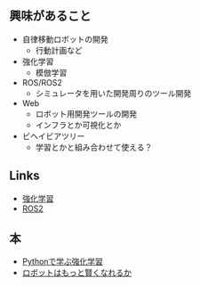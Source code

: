## 興味があること
  - 自律移動ロボットの開発
    - 行動計画など
  - 強化学習
    - 模倣学習
  - ROS/ROS2
    - シミュレータを用いた開発周りのツール開発
  - Web
    - ロボット用開発ツールの開発
    - インフラとか可視化とか
  - ビヘイビアツリー
    - 学習とかと組み合わせて使える？

## Links
- [強化学習](https://pira-nino.hatenablog.com/entry/reinforcement_learning_docs)
- [ROS2](https://index.ros.org/doc/ros2/)

## 本
- [Pythonで学ぶ強化学習](https://medium.com/programming-soda/python%E3%81%A7%E5%AD%A6%E3%81%B6%E5%BC%B7%E5%8C%96%E5%AD%A6%E7%BF%92-%E5%85%A5%E9%96%80%E3%81%8B%E3%82%89%E5%AE%9F%E8%B7%B5%E3%81%BE%E3%81%A7-%E3%82%92%E6%9B%B8%E3%81%8D%E3%81%BE%E3%81%97%E3%81%9F-e47da1d35d24)
- [ロボットはもっと賢くなれるか](https://note.com/morikita/n/n35901fa1dc25)